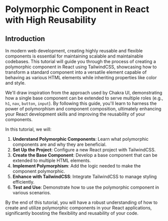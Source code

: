 # Polymorphic Component in React with High Reusability

## Introduction

In modern web development, creating highly reusable and flexible components is essential for maintaining scalable and maintainable codebases. This tutorial will guide you through the process of creating a polymorphic component in React using TailwindCSS, showcasing how to transform a standard component into a versatile element capable of behaving as various HTML elements while inheriting properties like color and style.

We'll draw inspiration from the approach used by Chakra UI, demonstrating how a single base component can be extended to serve multiple roles (e.g., `h1`, `nav`, `button`, `input`). By following this guide, you'll learn to harness the power of polymorphism and component composition, ultimately enhancing your React development skills and improving the reusability of your components.

In this tutorial, we will:

1. **Understand Polymorphic Components**: Learn what polymorphic components are and why they are beneficial.
2. **Set Up the Project**: Configure a new React project with TailwindCSS.
3. **Create the Base Component**: Develop a base component that can be extended to multiple HTML elements.
4. **Implement Polymorphism**: Add the logic needed to make the component polymorphic.
5. **Enhance with TailwindCSS**: Integrate TailwindCSS to manage styling efficiently.
6. **Test and Use**: Demonstrate how to use the polymorphic component in various scenarios.

By the end of this tutorial, you will have a robust understanding of how to create and utilize polymorphic components in your React applications, significantly boosting the flexibility and reusability of your code.
